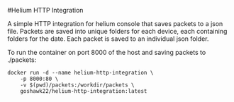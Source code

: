 #Helium HTTP Integration

A simple HTTP integration for helium console that saves packets to a json file.
Packets are saved into unique folders for each device, each containing folders for the date.
Each packet is saved to an individual json folder.

To run the container on port 8000 of the host and saving packets to ./packets:

```
docker run -d --name helium-http-integration \
    -p 8000:80 \
    -v $(pwd)/packets:/workdir/packets \
    goshawk22/helium-http-integration:latest
```